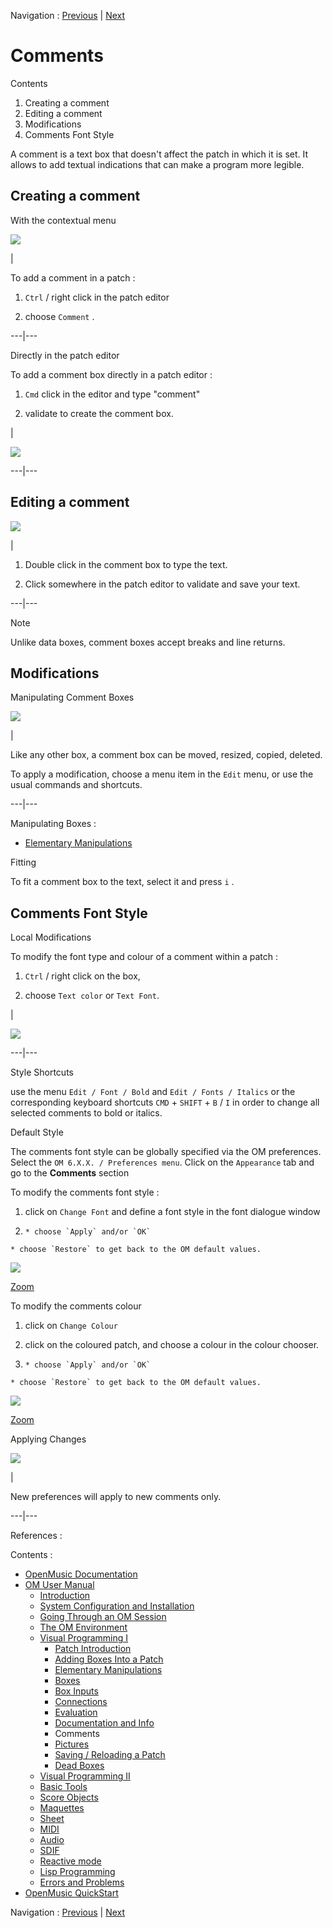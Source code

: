 
Navigation : [Previous](DocAndInfo "page précédente\(Documentation
and Info\)") | [Next](Pictures "Next\(Pictures\)")


# Comments

Contents

  1. Creating a comment
  2. Editing a comment
  3. Modifications
  4. Comments Font Style

A comment is a text box that doesn't affect the patch in which it is set. It
allows to add textual indications that can make a program more legible.

## Creating a comment

With the contextual menu

![](../res/comment-menu.png)

|

To add a comment in a patch :

  1. `Ctrl` / right click in the patch editor

  2. choose `Comment` .

  
  
---|---  
  
Directly in the patch editor

To add a comment box directly in a patch editor :

  1. `Cmd` click in the editor and type "comment"

  2. validate to create the comment box.

|

![](../res/make-comment.png)  
  
---|---  
  
## Editing a comment

![](../res/commentedit.png)

|

  1. Double click in the comment box to type the text. 

  2. Click somewhere in the patch editor to validate and save your text.

  
  
---|---  
  
Note

Unlike data boxes, comment boxes accept breaks and line returns.

## Modifications

Manipulating Comment Boxes

![](../res/resizecomment.png)

|

Like any other box, a comment box can be moved, resized, copied, deleted.

To apply a modification, choose a menu item in the `Edit` menu, or use the
usual commands and shortcuts.  
  
---|---  
  
Manipulating Boxes :

  * [Elementary Manipulations](ElementaryManips)

Fitting

To fit a comment box to the text, select it and press `i` .

## Comments Font Style

Local Modifications

To modify the font type and colour of a comment within a patch :

  1. `Ctrl` / right click on the box,

  2. choose `Text color` or `Text Font`.

|

![](../res/zut.png)  
  
---|---  
  
Style Shortcuts

use the menu `Edit / Font / Bold` and `Edit / Fonts / Italics` or the
corresponding keyboard shortcuts `CMD` \+ `SHIFT` \+ `B` / `I` in order to
change all selected comments to bold or italics.

Default Style

The comments font style can be globally specified via the OM preferences.
Select the `OM 6.X.X. / Preferences menu`. Click on the `Appearance` tab and
go to the **Comments** section

To modify the comments font style :

  1. click on `Change Font` and define a font style in the font dialogue window

  2.     * choose `Apply` and/or `OK`

    * choose `Restore` to get back to the OM default values.

![](../res/commentfont_scr.png)

[Zoom](../res/commentfont_scr_1.png "Zoom \(nouvelle fenêtre\)")

To modify the comments colour

  1. click on `Change Colour`

  2. click on the coloured patch, and choose a colour in the colour chooser. 

  3.     * choose `Apply` and/or `OK`

    * choose `Restore` to get back to the OM default values.

![](../res/commentstyle_scr.png)

[Zoom](../res/commentstyle_scr_1.png "Zoom \(nouvelle fenêtre\)")

Applying Changes

![](../res/newcomment.png)

|

New preferences will apply to new comments only.  
  
---|---  
  
References :

Contents :

  * [OpenMusic Documentation](OM-Documentation)
  * [OM User Manual](OM-User-Manual)
    * [Introduction](00-Contents)
    * [System Configuration and Installation](Installation)
    * [Going Through an OM Session](Goingthrough)
    * [The OM Environment](Environment)
    * [Visual Programming I](BasicVisualProgramming)
      * [Patch Introduction](ProgrammingIntro)
      * [Adding Boxes Into a Patch](AddingBoxes)
      * [Elementary Manipulations](ElementaryManips)
      * [Boxes](Boxes)
      * [Box Inputs](BoxInputs)
      * [Connections](Connections)
      * [Evaluation](Evaluation)
      * [Documentation and Info](DocAndInfo)
      * Comments
      * [Pictures](Pictures)
      * [Saving / Reloading a Patch](SavingPatch)
      * [Dead Boxes](DeadBox)
    * [Visual Programming II](AdvancedVisualProgramming)
    * [Basic Tools](BasicObjects)
    * [Score Objects](ScoreObjects)
    * [Maquettes](Maquettes)
    * [Sheet](Sheet)
    * [MIDI](MIDI)
    * [Audio](Audio)
    * [SDIF](SDIF)
    * [Reactive mode](Reactive)
    * [Lisp Programming](Lisp)
    * [Errors and Problems](errors)
  * [OpenMusic QuickStart](QuickStart-Chapters)

Navigation : [Previous](DocAndInfo "page précédente\(Documentation
and Info\)") | [Next](Pictures "Next\(Pictures\)")


